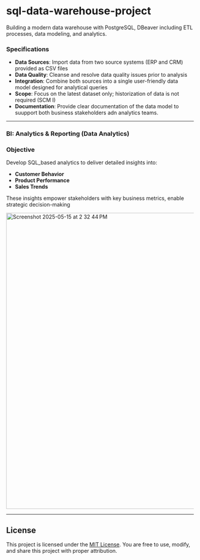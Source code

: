# sql-data-warehouse-project
Building a modern data warehouse with PostgreSQL, DBeaver including ETL processes, data modeling, and analytics.

### Specifications
- **Data Sources**: Import data from two source systems (ERP and CRM) provided as CSV files
- **Data Quality**: Cleanse and resolve data quality issues prior to analysis
- **Integration**: Combine both sources into a single user-friendly data model designed for analytical queries
- **Scope**: Focus on the latest dataset only; historization of data is not required (SCM I)
- **Documentation**: Provide clear documentation of the data model to suupport both business stakeholders adn analytics teams.

---

### BI: Analytics & Reporting (Data Analytics)

### Objective
Develop SQL_based analytics to deliver detailed insights into:
- **Customer Behavior**
- **Product Performance**
- **Sales Trends**

These insights empower stakeholders with key business metrics, enable strategic decision-making 

<img width="796" alt="Screenshot 2025-05-15 at 2 32 44 PM" src="https://github.com/user-attachments/assets/4b00be57-c324-45a3-a364-9a29131da4f0" />



---

## License
This project is licensed under the [MIT License](LICENSE). You are free to use, modify, and share this project with proper attribution. 
